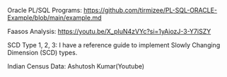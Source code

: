 Oracle PL/SQL Programs:
https://github.com/tirmizee/PL-SQL-ORACLE-Example/blob/main/example.md

Faasos Analysis:
https://youtu.be/X_pIuN4zVYc?si=1yAiozJ-3-Y7iSZY

SCD Type 1, 2, 3:
I have a reference guide to implement Slowly Changing Dimension (SCD) types.

Indian Census Data: Ashutosh Kumar(Youtube)

